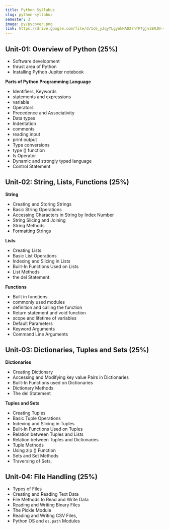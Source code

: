 ```yaml
---
title: Python Syllabus
slug: python-syllabus
semester: 3
image: py/pycover.png
link: https://drive.google.com/file/d/1c6_yJqyYLgynkHA027hTPTgjvzBRJN-4/view?usp=sharing
---
```


## Unit-01: Overview of Python (25%)

- Software development
- thrust area of Python
- Installing Python Jupiter notebook

**Parts of Python Programming Language**

- Identifiers, Keywords
- statements and expressions
- variable
- Operators
- Precedence and Associativity
- Data types
- Indentation
- comments
- reading input
- print output
- Type conversions
- type () function
- Is Operator
- Dynamic and strongly typed language
- Control Statement

## Unit-02: String, Lists, Functions (25%)

**String**

- Creating and Storing Strings
- Basic String Operations
- Accessing Characters in String by Index Number
- String Slicing and Joining
- String Methods
- Formatting Strings

**Lists**

- Creating Lists
- Basic List Operations
- Indexing and Slicing in Lists
- Built-In Functions Used on Lists
- List Methods
- the del Statement.

**Functions**

- Built in functions
- commonly used modules
- definition and calling the function
- Return statement and void function
- scope and lifetime of variables
- Default Parameters
- Keyword Arguments
- Command Line Arguments

## Unit-03: Dictionaries, Tuples and Sets (25%)

**Dictionaries**

- Creating Dictionary
- Accessing and Modifying key value Pairs in Dictionaries
- Built-In Functions used on Dictionaries
- Dictionary Methods
- The del Statement

**Tuples and Sets**

- Creating Tuples
- Basic Tuple Operations
- Indexing and Slicing in Tuples
- Built-In Functions Used on Tuples
- Relation between Tuples and Lists
- Relation between Tuples and Dictionaries
- Tuple Methods
- Using zip () Function
- Sets and Set Methods
- Traversing of Sets,

## Unit-04: File Handling (25%)

- Types of Files
- Creating and Reading Text Data
- File Methods to Read and Write Data
- Reading and Writing Binary Files
- The Pickle Module
- Reading and Writing CSV Files,
- Python OS and `os.path` Modules
